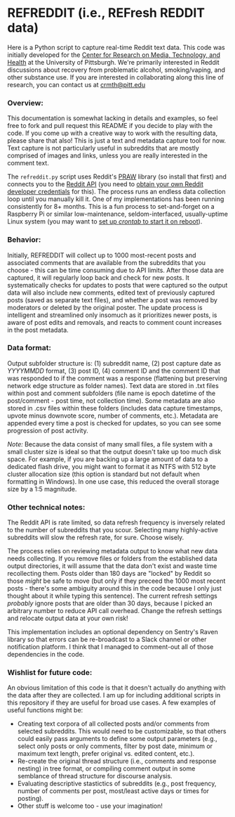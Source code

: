 # REFREDDIT (i.e., REFresh REDDIT data)
Here is a Python script to capture real-time Reddit text data. This code was initially developed for the [Center for Research on Media, Technology, and Health](http://mth.pitt.edu/) at the University of Pittsburgh. We're primarily interested in Reddit discussions about recovery from problematic alcohol, smoking/vaping, and other substance use. If you are interested in collaborating along this line of research, you can contact us at crmth@pitt.edu

### Overview:
This documentation is somewhat lacking in details and examples, so feel free to fork and pull request this README if you decide to play with the code. If you come up with a creative way to work with the resulting data, please share that also! This is just a text and metadata capture tool for now. Text capture is not particularly useful in subreddits that are mostly comprised of images and links, unless you are really interested in the comment text.

The ```refreddit.py``` script uses Reddit's [PRAW](https://github.com/praw-dev/praw) library (so install that first) and connects you to the [Reddit API](https://www.reddit.com/dev/api/) (you need to [obtain your own Reddit developer credentials](https://redditclient.readthedocs.io/en/latest/oauth/) for this). The process runs an endless data collection loop until you manually kill it. One of my implementations has been running consistently for 8+ months. This is a fun process to set-and-forget on a Raspberry Pi or similar low-maintenance, seldom-interfaced, usually-uptime Linux system (you may want to [set up _crontab_ to start it on reboot](https://learn.pimoroni.com/tutorial/sandyj/running-scripts-at-boot)).

### Behavior:
Initially, REFREDDIT will collect up to 1000 most-recent posts and associated comments that are available from the subreddits that you choose - this can be time consuming due to API limits. After those data are captured, it will regularly loop back and check for new posts. It systematically checks for updates to posts that were captured so the output data will also include new comments, edited text of previously captured posts (saved as separate text files), and whether a post was removed by moderators or deleted by the original poster. The update process is intelligent and streamlined only insomuch as it prioritizes newer posts, is aware of post edits and removals, and reacts to comment count increases in the post metadata.

### Data format:
Output subfolder structure is: (1) subreddit name, (2) post capture date as _YYYYMMDD_ format, (3) post ID, (4) comment ID and the comment ID that was responded to if the comment was a response (flattening but preserving network edge structure as folder names). Text data are stored in .txt files within post and comment subfolders (file name is epoch datetime of the post/comment - post time, not collection time). Some metadata are also stored in .csv files within these folders (includes data capture timestamps, upvote minus downvote score, number of comments, etc.). Metadata are appended every time a post is checked for updates, so you can see some progression of post activity. 

_Note:_ Because the data consist of many small files, a file system with a small cluster size is ideal so that the output doesn't take up too much disk space. For example, if you are backing up a large amount of data to a dedicated flash drive, you might want to format it as NTFS with 512 byte cluster allocation size (this option is standard but not default when formatting in Windows). In one use case, this reduced the overall storage size by a 1:5 magnitude.  

### Other technical notes:
The Reddit API is rate limited, so data refresh frequency is inversely related to the number of subreddits that you scour. Selecting many highly-active subreddits will slow the refresh rate, for sure. Choose wisely. 

The process relies on reviewing metadata output to know what new data needs collecting. If you remove files or folders from the established data output directories, it will assume that the data don't exist and waste time recollecting them. Posts older than 180 days are "locked" by Reddit so those _might_ be safe to move (but only if they preceed the 1000 most recent posts - there's some ambiguity around this in the code because I only just thought about it while typing this sentence). The current refresh settings _probably_ ignore posts that are older than 30 days, because I picked an arbitrary number to reduce API call overhead. Change the refresh settings and relocate output data at your own risk!

This implementation includes an optional dependency on Sentry's Raven library so that errors can be re-broadcast to a Slack channel or other notification platform. I think that I managed to comment-out all of those dependencies in the code. 

### Wishlist for future code:
An obvious limitation of this code is that it doesn't actually do anything with the data after they are collected. I am up for including additional scripts in this repository if they are useful for broad use cases. A few examples of useful functions might be:

* Creating text corpora of all collected posts and/or comments from selected subreddits. This would need to be customizable, so that others could easily pass arguments to define some output parameters (e.g., select only posts or only comments, filter by post date, minimum or maximum text length, prefer original vs. edited content, etc.).
* Re-create the original thread structure (i.e., comments and response nesting) in tree format, or compiling comment output in some semblance of thread structure for discourse analysis. 
* Evaluating descriptive stastictics of subreddits (e.g., post frequency, number of comments per post, most/least active days or times for posting).
* Other stuff is welcome too - use your imagination!
